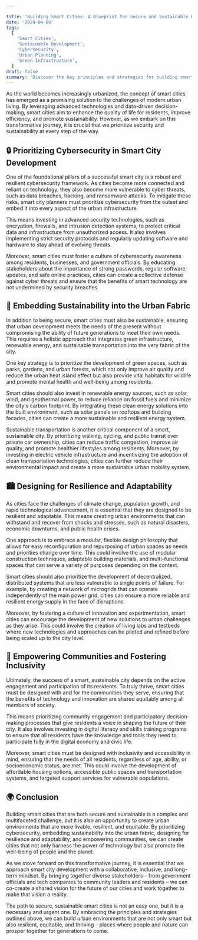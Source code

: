 ```yaml
---

title: 'Building Smart Cities: A Blueprint for Secure and Sustainable Urban Development'
date: '2024-04-08'
tags:
  [
    'Smart Cities',
    'Sustainable Development',
    'Cybersecurity',
    'Urban Planning',
    'Green Infrastructure',
  ]
draft: false
summary: 'Discover the key principles and strategies for building smart cities that are both secure and sustainable. From robust cybersecurity measures to green infrastructure and community engagement, learn how to create urban environments that thrive in the face of 21st-century challenges.'
---
```


As the world becomes increasingly urbanized, the concept of smart cities has emerged as a promising solution to the challenges of modern urban living. By leveraging advanced technologies and data-driven decision-making, smart cities aim to enhance the quality of life for residents, improve efficiency, and promote sustainability. However, as we embark on this transformative journey, it is crucial that we prioritize security and sustainability at every step of the way.

## 🔒 Prioritizing Cybersecurity in Smart City Development

One of the foundational pillars of a successful smart city is a robust and resilient cybersecurity framework. As cities become more connected and reliant on technology, they also become more vulnerable to cyber threats, such as data breaches, hacking, and ransomware attacks. To mitigate these risks, smart city planners must prioritize cybersecurity from the outset and embed it into every aspect of the urban infrastructure.

This means investing in advanced security technologies, such as encryption, firewalls, and intrusion detection systems, to protect critical data and infrastructure from unauthorized access. It also involves implementing strict security protocols and regularly updating software and hardware to stay ahead of evolving threats.

Moreover, smart cities must foster a culture of cybersecurity awareness among residents, businesses, and government officials. By educating stakeholders about the importance of strong passwords, regular software updates, and safe online practices, cities can create a collective defense against cyber threats and ensure that the benefits of smart technology are not undermined by security breaches.

## 🌿 Embedding Sustainability into the Urban Fabric

In addition to being secure, smart cities must also be sustainable, ensuring that urban development meets the needs of the present without compromising the ability of future generations to meet their own needs. This requires a holistic approach that integrates green infrastructure, renewable energy, and sustainable transportation into the very fabric of the city.

One key strategy is to prioritize the development of green spaces, such as parks, gardens, and urban forests, which not only improve air quality and reduce the urban heat island effect but also provide vital habitats for wildlife and promote mental health and well-being among residents.

Smart cities should also invest in renewable energy sources, such as solar, wind, and geothermal power, to reduce reliance on fossil fuels and minimize the city's carbon footprint. By integrating these clean energy solutions into the built environment, such as solar panels on rooftops and building facades, cities can create a more sustainable and resilient energy system.

Sustainable transportation is another critical component of a smart, sustainable city. By prioritizing walking, cycling, and public transit over private car ownership, cities can reduce traffic congestion, improve air quality, and promote healthier lifestyles among residents. Moreover, by investing in electric vehicle infrastructure and incentivizing the adoption of clean transportation technologies, cities can further reduce their environmental impact and create a more sustainable urban mobility system.

## 🏙️ Designing for Resilience and Adaptability

As cities face the challenges of climate change, population growth, and rapid technological advancement, it is essential that they are designed to be resilient and adaptable. This means creating urban environments that can withstand and recover from shocks and stresses, such as natural disasters, economic downturns, and public health crises.

One approach is to embrace a modular, flexible design philosophy that allows for easy reconfiguration and repurposing of urban spaces as needs and priorities change over time. This could involve the use of modular construction techniques, adaptable building materials, and multi-functional spaces that can serve a variety of purposes depending on the context.

Smart cities should also prioritize the development of decentralized, distributed systems that are less vulnerable to single points of failure. For example, by creating a network of microgrids that can operate independently of the main power grid, cities can ensure a more reliable and resilient energy supply in the face of disruptions.

Moreover, by fostering a culture of innovation and experimentation, smart cities can encourage the development of new solutions to urban challenges as they arise. This could involve the creation of living labs and testbeds where new technologies and approaches can be piloted and refined before being scaled up to the city level.

## 🤝 Empowering Communities and Fostering Inclusivity

Ultimately, the success of a smart, sustainable city depends on the active engagement and participation of its residents. To truly thrive, smart cities must be designed with and for the communities they serve, ensuring that the benefits of technology and innovation are shared equitably among all members of society.

This means prioritizing community engagement and participatory decision-making processes that give residents a voice in shaping the future of their city. It also involves investing in digital literacy and skills training programs to ensure that all residents have the knowledge and tools they need to participate fully in the digital economy and civic life.

Moreover, smart cities must be designed with inclusivity and accessibility in mind, ensuring that the needs of all residents, regardless of age, ability, or socioeconomic status, are met. This could involve the development of affordable housing options, accessible public spaces and transportation systems, and targeted support services for vulnerable populations.

## 🌍 Conclusion

Building smart cities that are both secure and sustainable is a complex and multifaceted challenge, but it is also an opportunity to create urban environments that are more livable, resilient, and equitable. By prioritizing cybersecurity, embedding sustainability into the urban fabric, designing for resilience and adaptability, and empowering communities, we can create cities that not only harness the power of technology but also promote the well-being of people and the planet.

As we move forward on this transformative journey, it is essential that we approach smart city development with a collaborative, inclusive, and long-term mindset. By bringing together diverse stakeholders – from government officials and tech companies to community leaders and residents – we can co-create a shared vision for the future of our cities and work together to make that vision a reality.

The path to secure, sustainable smart cities is not an easy one, but it is a necessary and urgent one. By embracing the principles and strategies outlined above, we can build urban environments that are not only smart but also resilient, equitable, and thriving – places where people and nature can prosper together for generations to come.
